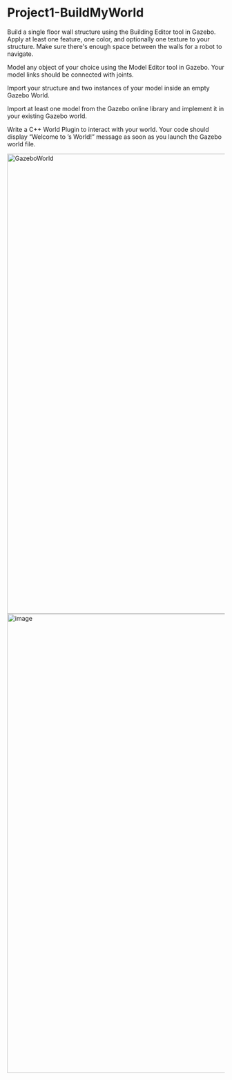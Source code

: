 # Project1-BuildMyWorld

Build a single floor wall structure using the Building Editor tool in Gazebo. 
Apply at least one feature, one color, and optionally one texture to your structure. Make sure there's enough space between the walls for a robot to navigate.

Model any object of your choice using the Model Editor tool in Gazebo. Your model links should be connected with joints.

Import your structure and two instances of your model inside an empty Gazebo World.

Import at least one model from the Gazebo online library and implement it in your existing Gazebo world.

Write a C++ World Plugin to interact with your world. Your code should display “Welcome to ’s World!” message as soon as you launch the Gazebo world file.

<img width="1066" alt="GazeboWorld" src="https://user-images.githubusercontent.com/26072511/170405528-e581524e-f15f-478f-a3a2-e2078407b810.png">

<img width="1064" alt="image" src="https://user-images.githubusercontent.com/26072511/170405627-77b7f29b-8e8f-4c79-9247-501cc3442e4b.png">
